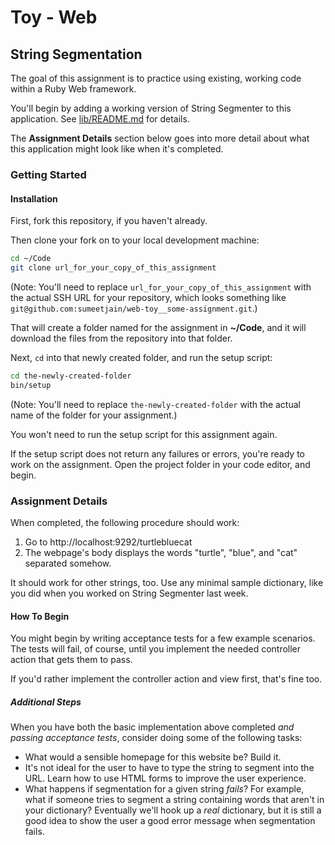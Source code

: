 # Toy - Web

## String Segmentation

The goal of this assignment is to practice using existing, working code within a Ruby Web framework.

You'll begin by adding a working version of String Segmenter to this application. See [lib/README.md](./lib/README.md) for details.

The **Assignment Details** section below goes into more detail about what this application might look like when it's completed.

### Getting Started

#### Installation

First, fork this repository, if you haven't already.

Then clone your fork on to your local development machine:

```zsh
cd ~/Code
git clone url_for_your_copy_of_this_assignment
```

(Note: You'll need to replace `url_for_your_copy_of_this_assignment` with the actual SSH URL for your repository, which looks something like `git@github.com:sumeetjain/web-toy__some-assignment.git`.)

That will create a folder named for the assignment in **~/Code**, and it will download the files from the repository into that folder.

Next, `cd` into that newly created folder, and run the setup script:

```zsh
cd the-newly-created-folder
bin/setup
```

(Note: You'll need to replace `the-newly-created-folder` with the actual name of the folder for your assignment.)

You won't need to run the setup script for this assignment again.

If the setup script does not return any failures or errors, you're ready to work on the assignment. Open the project folder in your code editor, and begin.

### Assignment Details

When completed, the following procedure should work:

1. Go to http://localhost:9292/turtlebluecat
2. The webpage's body displays the words "turtle", "blue", and "cat" separated somehow.

It should work for other strings, too. Use any minimal sample dictionary, like you did when you worked on String Segmenter last week.

#### How To Begin

You might begin by writing acceptance tests for a few example scenarios. The tests will fail, of course, until you implement the needed controller action that gets them to pass.

If you'd rather implement the controller action and view first, that's fine too.

##### Additional Steps

When you have both the basic implementation above completed _and passing acceptance tests_, consider doing some of the following tasks:

- What would a sensible homepage for this website be? Build it.
- It's not ideal for the user to have to type the string to segment into the URL. Learn how to use HTML forms to improve the user experience.
- What happens if segmentation for a given string _fails_? For example, what if someone tries to segment a string containing words that aren't in your dictionary? Eventually we'll hook up a _real_ dictionary, but it is still a good idea to show the user a good error message when segmentation fails.
